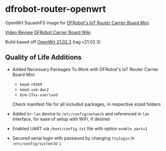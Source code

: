 # dfrobot-router-openwrt
OpenWrt SquashFS image for [DFRobot's IoT Router Carrier Board Mini](https://www.dfrobot.com/product-2242.html)

[Video Review](https://youtu.be/cRMeQXKL8Zk)
[DFRobot Carrier Board Wiki](https://wiki.dfrobot.com/Compute_Module_4_IoT_Router_Board_Mini_SKU_DFR0767)

Build based off [OpenWrt 21.02.3](https://github.com/openwrt/openwrt/tree/v21.02.3) (tag v21.02.3)

## Quality of Life Additions

- Added Necessary Packages To Work with DFRobot's IoT Router Carrier Board Mini
  - `kmod-r8169`
  - `kmod-usb-dwc2`
  - `bcm-27xx-userland`
  
  Check manifest file for all included packages, in respective sized folders
  
- Added `br-lan` device to  `/etc/config/network` and referenced in `lan` interface, for ease of setup with WiFi, if desired
- Enabled UART via `/boot/config.txt` file with option `enable_uart=1`
- Secured serial login with password by changing `ttylogin` in `/etc/config/system` to `1`
